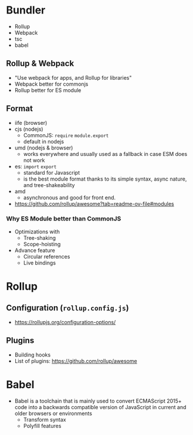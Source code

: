 # Bundler

- Rollup
- Webpack
- tsc
- babel

## Rollup & Webpack

- "Use webpack for apps, and Rollup for libraries"
- Webpack better for commonjs
- Rollup better for ES module

## Format

- iife (browser)
- cjs (nodejs)
  - CommonJS: `require` `module.export`
  - default in nodejs
- umd (nodejs & browser)
  - works everywhere and usually used as a fallback in case ESM does not work
- es: `import` `export`
  - standard for Javascript
  - is the best module format thanks to its simple syntax, async nature, and tree-shakeability
- amd
  - asynchronous and good for front end.
- https://github.com/rollup/awesome?tab=readme-ov-file#modules

### Why ES Module better than CommonJS

- Optimizations with
  - Tree-shaking
  - Scope-hoisting
- Advance feature
  - Circular references
  - Live bindings

# Rollup

## Configuration (`rollup.config.js`)

- https://rollupjs.org/configuration-options/

## Plugins

- Building hooks
- List of plugins: https://github.com/rollup/awesome

# Babel

- Babel is a toolchain that is mainly used to convert ECMAScript 2015+ code into a backwards compatible version of JavaScript in current and older browsers or environments
  - Transform syntax
  - Polyfill features
